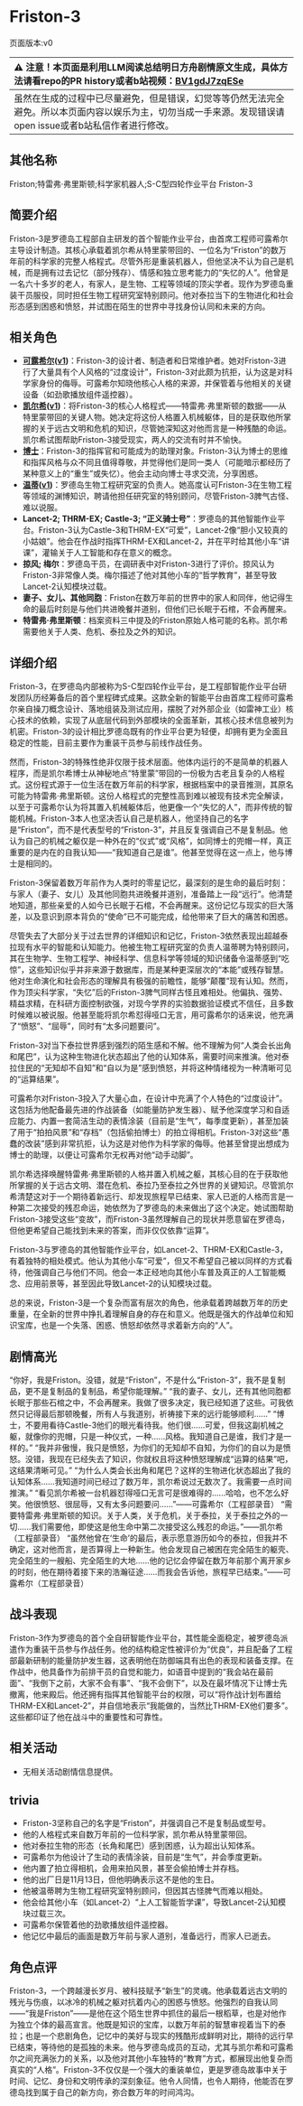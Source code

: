 # Friston-3
页面版本:v0
 

| :warning: 注意！本页面是利用LLM阅读总结明日方舟剧情原文生成，具体方法请看repo的PR history或者b站视频：[BV1gdJ7zqESe](https://www.bilibili.com/video/BV1gdJ7zqESe/)         |
|:----------------------------|
| 虽然在生成的过程中已尽量避免，但是错误，幻觉等等仍然无法完全避免。所以本页面内容以娱乐为主，切勿当成一手来源。发现错误请open issue或者b站私信作者进行修改。|



## 其他名称
Friston;特雷弗·弗里斯顿;科学家机器人;S-C型四轮作业平台 Friston-3
## 简要介绍
Friston-3是罗德岛工程部自主研发的首个智能作业平台，由首席工程师可露希尔主导设计制造。其核心承载着凯尔希从特里蒙带回的、一位名为“Friston”的数万年前的科学家的完整人格程式。尽管外形是重装机器人，但他坚决不认为自己是机械，而是拥有过去记忆（部分残存）、情感和独立思考能力的“失忆的人”。他曾是一名六十多岁的老人，有家人，是生物、工程等领域的顶尖学者。现作为罗德岛重装干员服役，同时担任生物工程研究室特别顾问。他对泰拉当下的生物进化和社会形态感到困惑和愤怒，并试图在陌生的世界中寻找身份认同和未来的方向。
## 相关角色
-   **[可露希尔](../char_v3/extended_char_ke_lu_xi_er.md)([v1](extended_char_ke_lu_xi_er.md))**：Friston-3的设计者、制造者和日常维护者。她对Friston-3进行了大量具有个人风格的“过度设计”，Friston-3对此颇为抗拒，认为这是对科学家身份的侮辱。可露希尔知晓他核心人格的来源，并保管着与他相关的关键设备（如劲歌播放组件遥控器）。
-   **[凯尔希](../char_v3/char_003_kalts.md)([v1](char_003_kalts.md))**：将Friston-3的核心人格程式——特雷弗·弗里斯顿的数据——从特里蒙带回的关键人物。她决定将这份人格置入机械躯体，目的是获取他所掌握的关于远古文明和危机的知识，尽管她深知这对他而言是一种残酷的命运。凯尔希试图帮助Friston-3接受现实，两人的交流有时并不愉快。
-   **[博士](../char_v3/extended_char_bo_shi.md)**：Friston-3的指挥官和可能成为的助理对象。Friston-3认为博士的思维和指挥风格与众不同且值得尊敬，并觉得他们是同一类人（可能暗示都经历了某种意义上的“重生”或失忆）。他会主动向博士寻求交流，分享困惑。
-   **[温蒂](../char_v3/char_400_weedy.md)([v1](char_400_weedy.md))**：罗德岛生物工程研究室的负责人。她高度认可Friston-3在生物工程等领域的渊博知识，聘请他担任研究室的特别顾问，尽管Friston-3脾气古怪、难以说服。
-   **Lancet-2; THRM-EX; Castle-3; “正义骑士号”**：罗德岛的其他智能作业平台。Friston-3认为Castle-3和THRM-EX“可爱”，Lancet-2像“胆小又较真的小姑娘”。他会在作战时指挥THRM-EX和Lancet-2，并在平时给其他小车“讲课”，灌输关于人工智能和存在意义的概念。
-   **掠风; 梅尔**：罗德岛干员，在调研表中对Friston-3进行了评价。掠风认为Friston-3非常像人类。梅尔描述了他对其他小车的“哲学教育”，甚至导致Lancet-2认知模块过载。
-   **妻子、女儿、其他同胞**：Friston在数万年前的世界中的家人和同伴，他记得生命的最后时刻是与他们共进晚餐并道别，但他们已长眠于石棺，不会再醒来。
-   **特雷弗·弗里斯顿**：档案资料三中提及的Friston原始人格可能的名称。凯尔希需要他关于人类、危机、泰拉及之外的知识。
## 详细介绍
Friston-3，在罗德岛内部被称为S-C型四轮作业平台，是工程部智能作业平台研发团队历经筹备后的首个里程碑式成果。这款全新的智能平台由首席工程师可露希尔亲自操刀概念设计、落地组装及测试应用，摆脱了对外部企业（如雷神工业）核心技术的依赖，实现了从底层代码到外部模块的全面革新，其核心技术信息被列为机密。Friston-3的设计相比罗德岛既有的作业平台更为轻便，却拥有更为全面且稳定的性能，目前主要作为重装干员参与前线作战任务。

然而，Friston-3的特殊性绝非仅限于技术层面。他体内运行的不是简单的机器人程序，而是凯尔希博士从神秘地点“特里蒙”带回的一份极为古老且复杂的人格程式。这份程式源于一位生活在数万年前的科学家，根据档案中的录音推测，其原名可能为特雷弗·弗里斯顿。这份人格程式的完整性高到难以被现有技术完全解读，以至于可露希尔认为将其置入机械躯体后，他更像一个“失忆的人”，而非传统的智能机械。Friston-3本人也坚决否认自己是机器人，他坚持自己的名字是“Friston”，而不是代表型号的“Friston-3”，并且反复强调自己不是复制品。他认为自己的机械之躯仅是一种外在的“仪式”或“风格”，如同博士的兜帽一样，真正重要的是内在的自我认知——“我知道自己是谁”。他甚至觉得在这一点上，他与博士是相同的。

Friston-3保留着数万年前作为人类时的零星记忆，最深刻的是生命的最后时刻：与家人（妻子、女儿）及其他同胞共进晚餐并道别，准备踏上一段“远行”。他清楚地知道，那些亲爱的人如今已长眠于石棺，不会再醒来。这份记忆与现实的巨大落差，以及意识到原本背负的“使命”已不可能完成，给他带来了巨大的痛苦和困惑。

尽管失去了大部分关于过去世界的详细知识和记忆，Friston-3依然表现出超越泰拉现有水平的智能和认知能力。他被生物工程研究室的负责人温蒂聘为特别顾问，其在生物学、生物工程学、神经科学、信息科学等领域的知识储备令温蒂感到“吃惊”，这些知识似乎并非来源于数据库，而是某种更深层次的“本能”或残存智慧。他对生命演化和社会形态的理解具有极强的前瞻性，能够“颠覆”现有认知。然而，作为顶尖科学家，“失忆”后的Friston-3脾气同样古怪且难相处。他偏执、强势、精益求精，在科研方面控制欲强，对现今学界的实验数据验证模式不信任，且多数时候难以被说服。他甚至能将凯尔希怼得哑口无言，用可露希尔的话来说，他充满了“愤怒”、“屈辱”，同时有“太多问题要问”。

Friston-3对当下泰拉世界感到强烈的陌生感和不解。他不理解为何“人类会长出角和尾巴”，认为这种生物进化状态超出了他的认知体系，需要时间来推演。他对泰拉住民的“无知却不自知”和“自以为是”感到愤怒，并将这种情绪视为一种清晰可见的“运算结果”。

可露希尔对Friston-3投入了大量心血，在设计中充满了个人特色的“过度设计”。这包括为他配备最先进的作战装备（如能量防护发生器）、赋予他深度学习和自适应能力、内置一套简洁生动的表情涂装（目前是“生气”，每季度更新），甚至加装了用于“拍拍风景”和“存档”（包括偷拍博士）的拍立得相机。Friston-3对这些“愚蠢的改装”感到非常抗拒，认为这是对他作为科学家的侮辱。他甚至曾提出想成为博士的助理，以便让可露希尔无权再对他“动手动脚”。

凯尔希选择唤醒特雷弗·弗里斯顿的人格并置入机械之躯，其核心目的在于获取他所掌握的关于远古文明、潜在危机、泰拉乃至泰拉之外世界的关键知识。尽管凯尔希清楚这对于一个期待着新远行、却发现旅程早已结束、家人已逝的人格而言是一种第二次接受的残忍命运，她依然为了罗德岛的未来做出了这个决定。她试图帮助Friston-3接受这些“变故”，而Friston-3虽然理解自己的现状并愿意留在罗德岛，但他更希望自己能找到未来的答案，而非仅仅依靠“运算”。

Friston-3与罗德岛的其他智能作业平台，如Lancet-2、THRM-EX和Castle-3，有着独特的相处模式。他认为其他小车“可爱”，但又不希望自己被以同样的方式看待，他强调自己与他们不同。他会一本正经地向其他小车普及真正的人工智能概念、应用前景等，甚至因此导致Lancet-2的认知模块过载。

总的来说，Friston-3是一个复杂而富有层次的角色，他承载着跨越数万年的历史重量，在全新的世界中挣扎着理解自身的存在和意义。他既是强大的作战单位和知识宝库，也是一个失落、困惑、愤怒却依然寻求着新方向的“人”。
## 剧情高光
“你好，我是Friston。没错，就是“Friston”，不是什么“Friston-3”，我不是复制品，更不是复制品的复制品，希望你能理解。”
“我的妻子、女儿，还有其他同胞都长眠于那些石棺之中，不会再醒来。我做了很多决定，我已经知道了这些。可我依然只记得最后那顿晚餐，所有人与我道别，祈祷接下来的远行能够顺利......”
“博士，不要用看待Castle-3他们的眼光看待我。他们很......可爱，但我这副机械之躯，就像你的兜帽，只是一种仪式，一种......风格。我知道自己是谁，我们才是一样的。”
“我并非傲慢，我只是愤怒，为你们的无知却不自知，为你们的自以为是愤怒。没错，我现在已经失去了知识，你就权且将这种愤怒理解成“运算的结果”吧，这结果清晰可见。”
“为什么人类会长出角和尾巴？这样的生物进化状态超出了我的认知体系......我知道时间已经过了数万年，凯尔希说过无数次了。我需要一点时间推演。”
“看见凯尔希被一台机器怼得哑口无言可是很难得的......哈哈，也不怎么好笑。他很愤怒、很屈辱，又有太多问题要问......”——可露希尔（工程部录音）
“需要特雷弗·弗里斯顿的知识。关于人类，关于危机，关于泰拉，关于泰拉之外的一切......我们需要他，即使这是他生命中第二次接受这么残忍的命运。”——凯尔希（工程部录音）
“虽然他曾在‘生命’的最后，表示愿意游历如今的泰拉，但我并不确定，这对他而言，是否算得上一种新生。他会发现自己被困在完全陌生的躯壳、完全陌生的一艘船、完全陌生的大地......他的记忆会停留在数万年前那个离开家乡的时刻，他在期待着接下来的浩瀚征途......而我会告诉他，旅程早已结束。”——可露希尔（工程部录音）
## 战斗表现
Friston-3作为罗德岛的首个全自研智能作业平台，其性能全面稳定，被罗德岛派遣作为重装干员参与作战任务。他的结构稳定性被评价为“优良”，并且配备了工程部最新研制的能量防护发生器，这表明他在防御端具有出色的表现和装备支撑。在作战中，他具备作为前排干员的自觉和能力，如语音中提到的“我会站在最前面”、“我倒下之前，大家不会有事”、“我不会倒下”，以及在最坏情况下让博士先撤离，他来殿后。他还拥有指挥其他智能平台的权限，可以“将作战计划布置给THRM-EX和Lancet-2”，并自信地表示“我能做的，当然比THRM-EX他们要多”。这些都印证了他在战斗中的重要性和可靠性。
## 相关活动
-   无相关活动剧情信息提供。
## trivia
- Friston-3坚称自己的名字是“Friston”，并强调自己不是复制品或型号。
- 他的人格程式来自数万年前的一位科学家，凯尔希从特里蒙带回。
- 他对泰拉生物的形态（长角和尾巴）感到困惑，认为超出认知体系。
- 可露希尔为他设计了生动的表情涂装，目前是“生气”，并会季度更新。
- 他内置了拍立得相机，会用来拍风景，甚至会偷拍博士并存档。
- 他的出厂日是11月13日，但他明确表示这不是他的生日。
- 他被温蒂聘为生物工程研究室特别顾问，但因其古怪脾气而难以相处。
- 他会给其他小车（如Lancet-2）“上人工智能哲学课”，导致Lancet-2认知模块过载三次。
- 可露希尔保管着他的劲歌播放组件遥控器。
- 他记忆中最后的画面是数万年前与家人道别，准备远行，而家人已逝去。
## 角色点评
Friston-3，一个跨越漫长岁月、被科技赋予“新生”的灵魂。他承载着远古文明的残光与伤痕，以冰冷的机械之躯对抗着内心的困惑与愤怒。他强烈的自我认同——“我是Friston”——是他在这个陌生世界中抓住的最后一根稻草，也是对他作为独立个体的最高宣言。他既是知识的宝库，以数万年前的智慧审视着当下的泰拉；也是一个悲剧角色，记忆中的美好与现实的残酷形成鲜明对比，期待的远行早已结束，等待他的是孤独的未来。他与罗德岛成员的互动，尤其与凯尔希和可露希尔之间充满张力的关系，以及他对其他小车独特的“教育”方式，都展现出他复杂而真实的“人格”。Friston-3不仅仅是一个强大的重装单位，更是罗德岛故事中关于时间、记忆、身份和文明传承的深刻象征。他令人同情，也令人期待，他能否在罗德岛找到属于自己的新方向，弥合数万年的时间鸿沟。